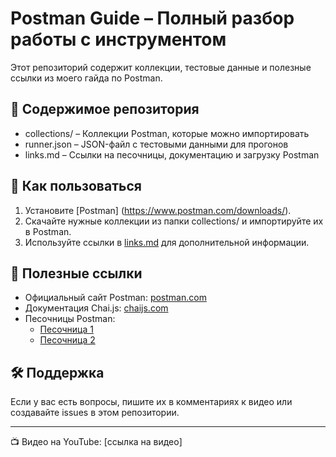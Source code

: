 # Postman Guide – Полный разбор работы с инструментом

Этот репозиторий содержит коллекции, тестовые данные и полезные ссылки из моего гайда по Postman.

## 📂 Содержимое репозитория

- collections/ – Коллекции Postman, которые можно импортировать
- runner.json – JSON-файл с тестовыми данными для прогонов
- links.md – Ссылки на песочницы, документацию и загрузку Postman

## 🚀 Как пользоваться

1. Установите [Postman] (https://www.postman.com/downloads/).
2. Скачайте нужные коллекции из папки collections/ и импортируйте их в Postman.
3. Используйте ссылки в [links.md](links.md) для дополнительной информации.

## 🔗 Полезные ссылки

- Официальный сайт Postman: [postman.com](https://www.postman.com)
- Документация Chai.js: [chaijs.com](https://www.chaijs.com)
- Песочницы Postman:
  - [Песочница 1](https://example.com)
  - [Песочница 2](https://example.com)

## 🛠 Поддержка

Если у вас есть вопросы, пишите их в комментариях к видео или создавайте issues в этом репозитории.

---

📺 Видео на YouTube: [ссылка на видео]
